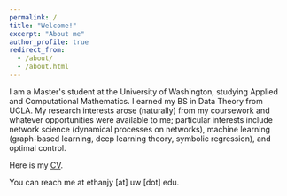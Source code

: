 ```yaml
---
permalink: /
title: "Welcome!"
excerpt: "About me"
author_profile: true
redirect_from: 
  - /about/
  - /about.html
---
```


I am a Master's student at the University of Washington, studying Applied and Computational Mathematics. I earned my BS in Data Theory from UCLA. My research interests arose (naturally) from my coursework and whatever opportunities were available to me; particular interests include network science (dynamical processes on networks), machine learning (graph-based learning, deep learning theory, symbolic regression), and optimal control.

Here is my <a href="https://github.com/ethanjyoung/ethanjyoung.github.io/raw/master/files/CV.pdf" download>CV</a>.

You can reach me at ethanjy \[at\] uw \[dot\] edu.
